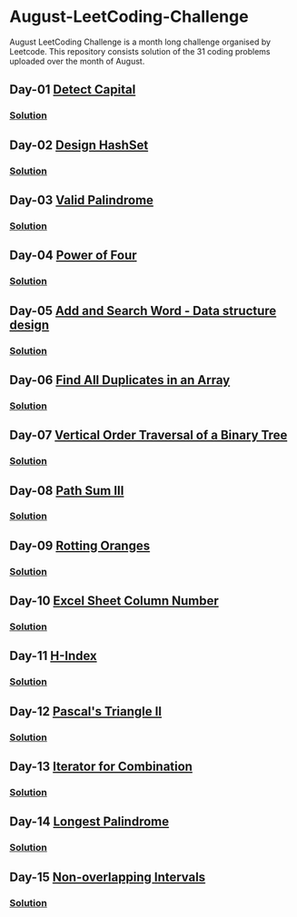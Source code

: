# August-LeetCoding-Challenge
August LeetCoding Challenge is a month long challenge organised by Leetcode. This repository consists solution of the 31 coding problems uploaded over the month of August.

## Day-01 [Detect Capital](https://leetcode.com/explore/challenge/card/august-leetcoding-challenge/549/week-1-august-1st-august-7th/3409/)
### [Solution](https://github.com/yashrt/August-LeetCoding-Challenge/blob/master/Day-01.cpp)

## Day-02 [Design HashSet](https://leetcode.com/explore/challenge/card/august-leetcoding-challenge/549/week-1-august-1st-august-7th/3410/)
### [Solution](https://github.com/yashrt/August-LeetCoding-Challenge/blob/master/Day-02.cpp)

## Day-03 [Valid Palindrome](https://leetcode.com/explore/challenge/card/august-leetcoding-challenge/549/week-1-august-1st-august-7th/3411/)
### [Solution](https://github.com/yashrt/August-LeetCoding-Challenge/blob/master/Day-03.cpp)

## Day-04 [Power of Four](https://leetcode.com/explore/challenge/card/august-leetcoding-challenge/549/week-1-august-1st-august-7th/3412/)
### [Solution](https://github.com/yashrt/August-LeetCoding-Challenge/blob/master/Day-04.cpp)

## Day-05 [Add and Search Word - Data structure design](https://leetcode.com/explore/challenge/card/august-leetcoding-challenge/549/week-1-august-1st-august-7th/3413/)
### [Solution](https://github.com/yashrt/August-LeetCoding-Challenge/blob/master/Day-05.cpp)

## Day-06 [Find All Duplicates in an Array](https://leetcode.com/explore/challenge/card/august-leetcoding-challenge/549/week-1-august-1st-august-7th/3414/)
### [Solution](https://github.com/yashrt/August-LeetCoding-Challenge/blob/master/Day-06.cpp)

## Day-07 [Vertical Order Traversal of a Binary Tree](https://leetcode.com/explore/challenge/card/august-leetcoding-challenge/549/week-1-august-1st-august-7th/3415/)
### [Solution](https://github.com/yashrt/August-LeetCoding-Challenge/blob/master/Day-07.cpp)

## Day-08 [Path Sum III](https://leetcode.com/explore/challenge/card/august-leetcoding-challenge/550/week-2-august-8th-august-14th/3417/)
### [Solution](https://github.com/yashrt/August-LeetCoding-Challenge/blob/master/Day-08.cpp)

## Day-09 [Rotting Oranges](https://leetcode.com/explore/challenge/card/august-leetcoding-challenge/550/week-2-august-8th-august-14th/3418/)
### [Solution](https://github.com/yashrt/August-LeetCoding-Challenge/blob/master/Day-09.cpp)

## Day-10 [Excel Sheet Column Number](https://leetcode.com/explore/challenge/card/august-leetcoding-challenge/550/week-2-august-8th-august-14th/3419/)
### [Solution](https://github.com/yashrt/August-LeetCoding-Challenge/blob/master/Day-10.cpp)

## Day-11 [H-Index](https://leetcode.com/explore/challenge/card/august-leetcoding-challenge/550/week-2-august-8th-august-14th/3420/)
### [Solution](https://github.com/yashrt/August-LeetCoding-Challenge/blob/master/Day-11.cpp)

## Day-12 [Pascal's Triangle II](https://leetcode.com/explore/challenge/card/august-leetcoding-challenge/550/week-2-august-8th-august-14th/3421/)
### [Solution](https://github.com/yashrt/August-LeetCoding-Challenge/blob/master/Day-12.cpp)

## Day-13 [Iterator for Combination](https://leetcode.com/explore/challenge/card/august-leetcoding-challenge/550/week-2-august-8th-august-14th/3422/)
### [Solution](https://github.com/yashrt/August-LeetCoding-Challenge/blob/master/Day-13.cpp)

## Day-14 [Longest Palindrome](https://leetcode.com/explore/challenge/card/august-leetcoding-challenge/550/week-2-august-8th-august-14th/3423/)
### [Solution](https://github.com/yashrt/August-LeetCoding-Challenge/blob/master/Day-14.cpp)

## Day-15 [Non-overlapping Intervals](https://leetcode.com/explore/challenge/card/august-leetcoding-challenge/551/week-3-august-15th-august-21st/3425/)
### [Solution](https://github.com/yashrt/August-LeetCoding-Challenge/blob/master/Day-15.cpp)
